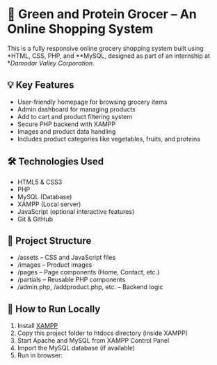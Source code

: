 # 🛒 Green and Protein Grocer – An Online Shopping System

This is a fully responsive online grocery shopping system built using *HTML, CSS, PHP, and **MySQL, designed as part of an internship at **Damodar Valley Corporation*.

## 💡 Key Features
- User-friendly homepage for browsing grocery items
- Admin dashboard for managing products
- Add to cart and product filtering system
- Secure PHP backend with XAMPP
- Images and product data handling
- Includes product categories like vegetables, fruits, and proteins

## 🛠 Technologies Used

- HTML5 & CSS3
- PHP
- MySQL (Database)
- XAMPP (Local server)
- JavaScript (optional interactive features)
- Git & GitHub

## 📁 Project Structure

- /assets – CSS and JavaScript files
- /images – Product images
- /pages – Page components (Home, Contact, etc.)
- /partials – Reusable PHP components
- /admin.php, /addproduct.php, etc. – Backend logic

## 🚀 How to Run Locally

1. Install [XAMPP](https://www.apachefriends.org/index.html)
2. Copy this project folder to htdocs directory (inside XAMPP)
3. Start Apache and MySQL from XAMPP Control Panel
4. Import the MySQL database (if available)
5. Run in browser:
